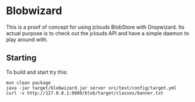 # Blobwizard

This is a proof of concept for using jclouds BlobStore with Dropwizard.
Its actual purpose is to check out the jclouds API and have a simple
daemon to play around with.


## Starting

To build and start try this:

    mvn clean package
    java -jar target/blobwizard.jar server src/test/config/target.yml
    curl -v http://127.0.0.1:8080/blob/target/classes/banner.txt

